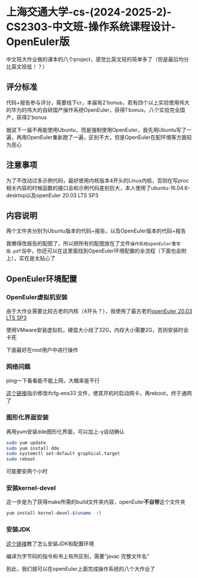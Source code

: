 # 上海交通大学-cs-(2024-2025-2)-CS2303-中文班-操作系统课程设计-OpenEuler版

中文班大作业做的课本的八个project，感觉比英文班的简单多了（但是最后均分比英文班低！？）

## 评分标准

代码+报告参与评分，需要线下cr，本届有2'bonus，若有四个以上实验使用伟大的华为的伟大的自研国产操作系统OpenEuler，获得1'bonus，八个实验完全国产，获得2'bonus

据说下一届不再能使用Ubuntu，而是强制使用OpenEuler，我先用Ubuntu写了一遍，再用OpenEuler重新跑了一遍，区别不大，但是OpenEuler在配环境等方面较为恶心

## 注意事项

为了不改动过多示例代码，最好使用内核版本4开头的Linux内核，否则在写proc相关内容的时候函数的接口会和示例代码差别巨大，本人使用了ubuntu-16.04.6-desktop以及openEuler 20.03 LTS SP3

## 内容说明

两个文件夹分别为Ubuntu版本的代码+报告，以及OpenEuler版本的代码+报告

我懒得改报告的配图了，所以把所有的配图放在了文件```操作系统openEuler重写版.pdf```当中，你还可以在这里面找到OpenEuler环境配置的全流程（下面也会附上），实在是太贴心了

## OpenEuler环境配置

### OpenEuler虚拟机安装

由于大作业需要比较古老的内核（4开头？），我使用了最古老的[openEuler 20.03 LTS SP3](https://www.openeuler.org/zh/download/archive/detail/?version=openEuler%2020.03%20LTS%20SP3)

使用VMware安装虚拟机，硬盘大小给了32G，内存大小需要2G，否则安装时会卡死

下面最好在root用户中进行操作

### 网络问题

ping一下看看能不能上网，大概率是不行

[这个链接](https://blog.csdn.net/SOBE_rrr/article/details/137300009)指示修改ifcfg-ens33 文件，使其开机时启动网卡，再reboot，终于通网了

### 图形化界面安装
再用yum安装dde图形化界面，可以加上-y自动确认

```bash
sudo yum update
sudo yum install dde
sudo systemctl set-default graphical.target
sudo reboot
```

可能要安两个小时

### 安装kernel-devel

这一步是为了获得make所需的build文件夹内容，openEuler**不自带**这个文件夹

```bash
yum install kernel-devel-$(uname -r)
```

### 安装JDK

[这个链接](https://blog.csdn.net/loveLifeLoveCoding/article/details/111313930)教了怎么安装JDK和配置环境

编译为字节码的指令和书上有所区别，需要“javac 完整文件名”

到此，我们就可以在openEuler上面完成操作系统的八个大作业了